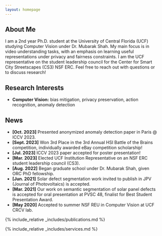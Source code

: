 ```yaml
---
layout: homepage
---
```


## About Me

I am a 2nd year Ph.D. student at the University of Central Florida (UCF) studying Computer Vision under Dr. Mubarak Shah. My main focus is in video understanding tasks, with an emphasis on learning useful representations under privacy and fairness constraints. I am the UCF representative on the student leadership council for the Center for Smart City Streetscapes (CS3) NSF ERC. Feel free to reach out with questions or to discuss research!

## Research Interests

- **Computer Vision:** bias mitigation, privacy preservation, action recognition, anomaly detection

## News

- **[Oct. 2023]** Presented anonymized anomaly detection paper in Paris @ ICCV 2023.
- **[Sept. 2023]** Won 3rd Place in the 3rd Annual HSI Battle of the Brains competition, individually awarded eBay competition scholarship!
- **[Jul. 2023]** ICCV 2023 paper accepted for poster presentation!
- **[Mar. 2023]** Elected UCF Institution Representative on an NSF ERC student leadership council (CS3).
- **[Aug. 2022]** Began graduate school under Dr. Mubarak Shah, given ORC PhD fellowship.
- **[Jun. 2021]** Solar defect segmentation work invited to publish in JPV (Journal of Photovoltaics) is accepted.
- **[Mar. 2021]** Our work on semantic segmentation of solar panel defects is accepted for oral presentation at PVSC 48, finalist for Best Student Presentation Award.
- **[May 2020]** Accepted to summer NSF REU in Computer Vision at UCF CRCV lab.

{% include_relative _includes/publications.md %}

{% include_relative _includes/services.md %}
